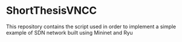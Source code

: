 # ShortThesisVNCC
This repository contains the script used in order to implement a simple example of SDN network built using Mininet and Ryu
